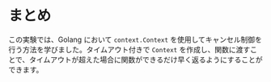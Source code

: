 # まとめ

この実験では、Golang において `context.Context` を使用してキャンセル制御を行う方法を学びました。タイムアウト付きで `Context` を作成し、関数に渡すことで、タイムアウトが超えた場合に関数ができるだけ早く返るようにすることができます。
